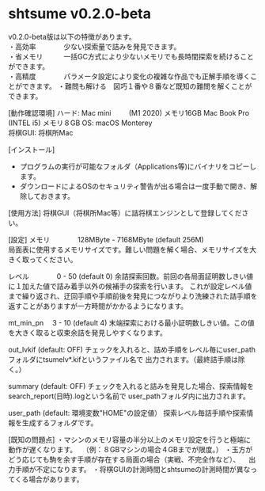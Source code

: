 #  **shtsume  v0.2.0-beta**

v0.2.0-beta版は以下の特徴があります。  
・高効率　　　　少ない探索量で詰みを発見できます。  
・省メモリ　　　一括GC方式により少ないメモリでも長時間探索を続けることができます。  
・高精度　　　　パラメータ設定により変化の複雑な作品でも正解手順を導くことができます。
・難問も解ける　図巧１番や８番など既知の難問を解くことができます。

[動作確認環境]
ハード:
Mac mini 　　 (M1 2020) メモリ16GB
Mac Book Pro (INTEL i5) メモリ８GB
OS:
macOS Monterey  
将棋GUI:
将棋所Mac

[インストール]
- プログラムの実行が可能なフォルダ（Applications等)にバイナリをコピーします。
- ダウンロードによるOSのセキュリティ警告が出る場合は一度手動で開き、解除しておきます。

[使用方法]
将棋GUI（将棋所Mac等）に詰将棋エンジンとして登録してください。

[設定]
メモリ　　　　128MByte - 7168MByte (default 256M)  
局面表に使用するメモリサイズです。難しい問題を解く場合、メモリサイズを大きく取ってください。

レベル　　　　0 - 50 (default 0)
余詰探索回数。前回の各局面証明数しきい値に１加えた値で詰み着手以外の候補手の探索を行います。
これが設定レベル値まで繰り返され、迂回手順や手順前後を発見につながりより洗練された詰手順を  
返すことがありますが一方時間がかかるようになります。

mt_min_pn 　3 - 10 (default 4)
末端探索における最小証明数しきい値。この値を大きく取ると収束余詰を発見しやすくなります。　

out_lvkif       (default: OFF)
チェックを入れると、詰め手順をレベル毎にuser_pathフォルダにtsumelv*.kifというファイル名で
出力されます。（最終詰手順は除く。）

summary      (default: OFF)
チェックを入れると詰みを発見した場合、探索情報をsearch_report(日時).logという名前で
user_pathフォルダ内に出力されます。

user_path    (default: 環境変数"HOME"の設定値）
探索レベル毎詰手順や探索情報を生成するフォルダです。

[既知の問題点]
・マシンのメモリ容量の半分以上のメモリ設定を行うと極端に動作が遅くなります。
　（例：８GBマシンの場合４GBまでが限度。）
・玉方がどう応じても駒を余す手順が存在する局面の場合（実戦、不完全作など）、
　出力手順が不定になります。
・将棋GUIの計測時間とshtsumeの計測時間が異なってくる場合があります。

